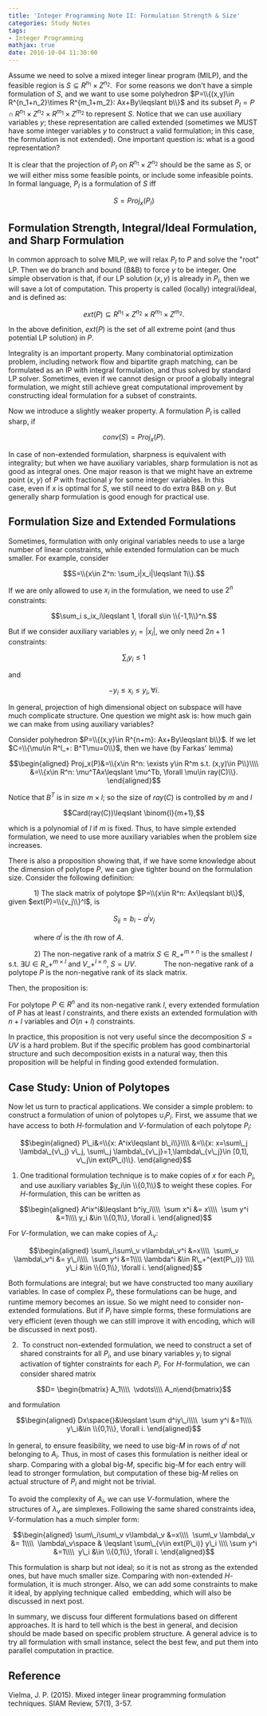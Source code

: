 ```yaml
---
title: 'Integer Programming Note II: Formulation Strength & Size'
categories: Study Notes
tags:
- Integer Programming
mathjax: true
date: 2016-10-04 11:30:00
---
```


Assume we need to solve a mixed integer linear program (MILP), and the feasible region is $S\subseteq R^{n_1}\times Z^{n_2}$.  For some reasons we don't have a simple formulation of $S$, and we want to use some polyhedron $P=\\{(x,y)\in R^{n_1+n_2}\times R^{m_1+m_2}: Ax+By\leqslant b\\}$ and its subset $P_I=P\cap R^{n_1}\times Z^{n_2}\times R^{m_1}\times Z^{m_2}$ to represent $S$. Notice that we can use auxiliary variables $y$; these representation are called extended (sometimes we MUST have some integer variables $y$ to construct a valid formulation; in this case, the formulation is not extended). One important question is: what is a good representation?

<!--more-->

It is clear that the projection of $P_I$ on $R^{n_1}\times Z^{n_2}$ should be the same as $S$, or we will either miss some feasible points, or include some infeasible points. In formal language, $P_I$ is a formulation of $S$ iff

$$S=Proj_x(P_I)$$

## Formulation Strength, Integral/Ideal Formulation, and Sharp Formulation

In common approach to solve MILP, we will relax $P_I$ to $P$ and solve the "root" LP. Then we do branch and bound (B&B) to force $y$ to be integer. One simple observation is that, if our LP solution $(x,y)$ is already in $P_I$, then we will save a lot of computation. This property is called (locally) integral/ideal, and is defined as:

$$ext(P)\subseteq R^{n_1}\times Z^{n_2}\times R^{m_1}\times Z^{m_2}.$$

In the above definition, $ext(P)$ is the set of all extreme point (and thus potential LP solution) in $P$.

Integrality is an important property. Many combinatorial optimization problem, including network flow and bipartite graph matching, can be formulated as an IP with integral formulation, and thus solved by standard LP solver. Sometimes, even if we cannot design or proof a globally integral formulation, we might still achieve great computational improvement by constructing ideal formulation for a subset of constraints.

Now we introduce a slightly weaker property. A formulation $P_I$ is called sharp, if

$$conv(S)=Proj_x(P).$$

In case of non-extended formulation, sharpness is equivalent with integrality; but when we have auxiliary variables, sharp formulation is not as good as integral ones. One major reason is that we might have an extreme point $(x,y)$ of $P$ with fractional $y$ for some integer variables. In this case, even if $x$ is optimal for $S$, we still need to do extra B&B on $y$. But generally sharp formulation is good enough for practical use.

## Formulation Size and Extended Formulations

Sometimes, formulation with only original variables needs to use a large number of linear constraints, while extended formulation can be much smaller. For example, consider

$$S=\\{x\in Z^n: \sum_i|x_i|\leqslant 1\\}.$$

If we are only allowed to use $x_i$ in the formulation, we need to use $2^n$ constraints:

$$\sum_i s_ix_i\leqslant 1, \forall s\in \\{-1,1\\}^n.$$

But if we consider auxiliary variables $y_i=|x_i|$, we only need $2n+1$ constraints:

$$\sum_i y_i\leqslant 1$$

and

$$-y_i\leqslant x_i\leqslant y_i, \forall i.$$

In general, projection of high dimensional object on subspace will have much complicate structure. One question we might ask is: how much gain we can make from using auxiliary variables?

Consider polyhedron $P=\\{(x,y)\in R^{n+m}: Ax+By\leqslant b\\}$. If we let $C=\\{\mu\in R^l_+: B^T\mu=0\\}$, then we have (by Farkas' lemma)

$$\begin{aligned} Proj_x(P)&=\\{x\in R^n: \exists y\in R^m s.t. (x,y)\in P\\}\\\\ &=\\{x\in R^n: \mu^TAx\leqslant \mu^Tb, \forall \mu\in ray(C)\\}. \end{aligned}$$

Notice that $B^T$ is in size $m\times l$; so the size of $ray(C)$ is controlled by $m$ and $l$

$$Card(ray(C))\leqslant \binom{l}{m+1},$$

which is a polynomial of $l$ if $m$ is fixed. Thus, to have simple extended formulation, we need to use more auxiliary variables when the problem size increases.

There is also a proposition showing that, if we have some knowledge about the dimension of polytope $P$, we can give tighter bound on the formulation size. Consider the following definition:

&nbsp;&nbsp;&nbsp;&nbsp;&nbsp;&nbsp;&nbsp;&nbsp;&nbsp;&nbsp;&nbsp;&nbsp;&nbsp;1) The slack matrix of polytope $P=\\{x\in R^n: Ax\leqslant b\\}$, given $ext(P)=\\{v_j\\}^l$, is

$$S_{ij}=b_i-a^iv_j$$

&nbsp;&nbsp;&nbsp;&nbsp;&nbsp;&nbsp;&nbsp;&nbsp;&nbsp;&nbsp;&nbsp;&nbsp;&nbsp;where $a^i$ is the $i$th row of $A$.

&nbsp;&nbsp;&nbsp;&nbsp;&nbsp;&nbsp;&nbsp;&nbsp;&nbsp;&nbsp;&nbsp;&nbsp;&nbsp;2) The non-negative rank of a matrix $S\in R\_+^{m\times n}$ is the smallest $l$ s.t. $\exists U\in R\_+^{m\times l}$ and $V\_+^{l\times n}$, $S=UV$. &nbsp;&nbsp;&nbsp;&nbsp;&nbsp;&nbsp;&nbsp;&nbsp;&nbsp;&nbsp;&nbsp;&nbsp;&nbsp;The non-negative rank of a polytope $P$ is the non-negative rank of its slack matrix.

Then, the proposition is:

For polytope $P\in R^n$ and its non-negative rank $l$, every extended formulation of $P$ has at least $l$ constraints, and there exists an extended formulation with $n+l$ variables and $O(n+l)$ constraints.

In practice, this proposition is not very useful since the decomposition $S=UV$ is a hard problem. But if the specific problem has good combinartorial structure and such decomposition exists in a natural way, then this proposition will be helpful in finding good extended formulation.

## Case Study: Union of Polytopes

Now let us turn to practical applications. We consider a simple problem: to construct a formulation of union of polytopes $\cup_i P_i$. First, we assume that we have access to both $H$-formulation and $V$-formulation of each polytope $P_i$:

$$\begin{aligned} P\_i&=\\{x: A^ix\leqslant b\_i\\}\\\\ &=\\{x: x=\sum\_j \lambda\_{v\_j} v\_j, \sum\_j \lambda\_{v\_j}=1,\lambda\_{v\_j}\in [0,1], v\_j\in ext(P\_i)\\}. \end{aligned}$$

1) One traditional formulation technique is to make copies of $x$ for each $P_i$, and use auxiliary variables $y_i\in \\{0,1\\}$ to weight these copies. For $H$-formulation, this can be written as

$$\begin{aligned} A^ix^i&\leqslant b^iy_i\\\\  \sum x^i &= x\\\\  \sum y^i &=1\\\\ y_i &\in \\{0,1\\}, \forall i. \end{aligned}$$

For $V$-formulation, we can make copies of $\lambda_v$:

$$\begin{aligned} \sum\_i\sum\_v v\lambda\_v^i &=x\\\\  \sum\_v \lambda\_v^i &= y\_i\\\\  \sum y^i &=1\\\\ \lambda^i &\in R\_+^{ext(P\_i)} \\\\ y\_i &\in \\{0,1\\}, \forall i. \end{aligned}$$

Both formulations are integral; but we have constructed too many auxiliary variables. In case of complex $P_i$, these formulations can be huge, and runtime memory becomes an issue. So we might need to consider non-extended formulations. But if $P_i$ have simple forms, these formulations are very efficient (even though we can still improve it with encoding, which will be discussed in next post).

2)  To construct non-extended formulation, we need to construct a set of shared constraints for all $P_i$, and use binary variables $y_i$ to signal activation of tighter constraints for each $P_i$. For $H$-formulation, we can consider shared matrix

$$D= \begin{bmatrix} A_1\\\\  \vdots\\\\ A_n\end{bmatrix}$$

and formulation

$$\begin{aligned} Dx\space{}&\leqslant \sum d^iy\_i\\\\  \sum y^i &=1\\\\ y\_i&\in \\{0,1\\}, \forall i. \end{aligned}$$

In general, to ensure feasibility, we need to use big-$M$ in rows of $d^i$ not belonging to $A_i$. Thus, in most of cases this formulation is neither ideal or sharp. Comparing with a global big-$M$, specific big-$M$ for each entry will lead to stronger formulation, but computation of these big-$M$ relies on actual structure of $P_i$ and might not be trivial.

To avoid the complexity of $A_i$, we can use $V$-formulation, where the structures of $\lambda_v$ are simplexes. Following the same shared constraints idea, $V$-formulation has a much simpler form:

$$\begin{aligned} \sum\_i\sum\_v v\lambda\_v &=x\\\\  \sum\_v \lambda\_v &= 1\\\\  \lambda\_v\space & \leqslant \sum\_{v\in ext(P\_i)} y\_i \\\\ \sum y^i &=1\\\\  y\_i &\in \\{0,1\\}, \forall i. \end{aligned}$$

This formulation is sharp but not ideal; so it is not as strong as the extended ones, but have much smaller size. Comparing with non-extended $H$-formulation, it is much stronger. Also, we can add some constraints to make it ideal, by applying technique called  embedding, which will also be discussed in next post.

In summary, we discuss four different formulations based on different approaches. It is hard to tell which is the best in general, and decision should be made based on specific problem structure. A general advice is to try all formulation with small instance, select the best few, and put them into parallel computation in practice.

## Reference

Vielma, J. P. (2015). Mixed integer linear programming formulation techniques. SIAM Review, 57(1), 3-57.

